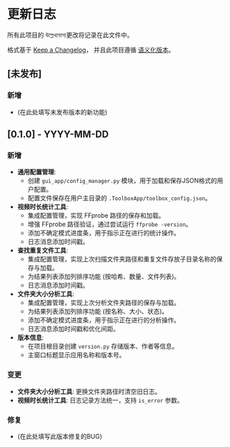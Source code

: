 # 更新日志

所有此项目的 উল্লেখযোগ্য更改将记录在此文件中。

格式基于 [Keep a Changelog](https://keepachangelog.com/zh-CN/1.0.0/)，
并且此项目遵循 [语义化版本](https://semver.org/lang/zh-CN/spec/v2.0.0.html)。

## [未发布]

### 新增
- (在此处填写未发布版本的新功能)

## [0.1.0] - YYYY-MM-DD 

### 新增
- **通用配置管理**:
    - 创建 `gui_app/config_manager.py` 模块，用于加载和保存JSON格式的用户配置。
    - 配置文件保存在用户主目录的 `.ToolboxApp/toolbox_config.json`。
- **视频时长统计工具**:
    - 集成配置管理，实现 FFprobe 路径的保存和加载。
    - 增强 FFprobe 路径验证，通过尝试运行 `ffprobe -version`。
    - 添加不确定模式进度条，用于指示正在进行的统计操作。
    - 日志消息添加时间戳。
- **查找重复文件工具**:
    - 集成配置管理，实现上次扫描文件夹路径和重复文件存放子目录名称的保存与加载。
    - 为结果列表添加列排序功能 (按哈希、数量、文件列表)。
    - 日志消息添加时间戳。
- **文件夹大小分析工具**:
    - 集成配置管理，实现上次分析文件夹路径的保存与加载。
    - 为结果列表添加列排序功能 (按名称、大小、状态)。
    - 添加不确定模式进度条，用于指示正在进行的分析操作。
    - 日志消息添加时间戳和优化间距。
- **版本信息**:
    - 在项目根目录创建 `version.py` 存储版本、作者等信息。
    - 主窗口标题显示应用名称和版本号。

### 变更
- **文件夹大小分析工具**: 更换文件夹路径时清空旧日志。
- **视频时长统计工具**: 日志记录方法统一，支持 `is_error` 参数。

### 修复
- (在此处填写此版本修复的BUG) 